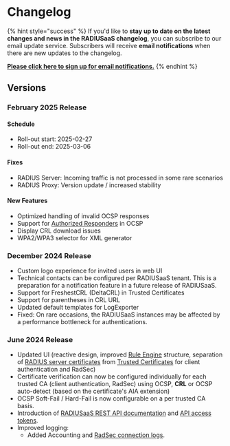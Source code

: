 # Changelog

{% hint style="success" %}
If you'd like to **stay up to date on the latest changes and news in the RADIUSaaS changelog**, you can subscribe to our email update service. Subscribers will receive **email notifications** when there are new updates to the changelog.

[**Please click here to sign up for email notifications.**](https://feedback.radiusaas.com)
{% endhint %}

## Versions

### February 2025 Release

#### Schedule

* Roll-out start: 2025-02-27
* Roll-out end: 2025-03-06

#### Fixes

* RADIUS Server: Incoming traffic is not processed in some rare scenarios
* RADIUS Proxy: Version update / increased stability

#### New Features

* Optimized handling of invalid OCSP responses
* Support for [Authorized Responders](https://docs.scepman.com/advanced-configuration/application-settings/ocsp#appconfig-ocsp-useauthorizedresponder) in OCSP
* Display CRL download issues
* WPA2/WPA3 selector for XML generator

### December 2024 Release

* Custom logo experience for invited users in web UI
* Technical contacts can be configured per RADIUSaaS tenant. This is a preparation for a notification feature in a future release of RADIUSaaS.
* Support for FreshestCRL (DeltaCRL) in Trusted Certificates
* Support for parentheses in CRL URL
* Updated default templates for LogExporter
* Fixed: On rare occasions, the RADIUSaaS instances may be affected by a performance bottleneck for authentications.

### June 2024 Release

* Updated UI (reactive design, improved [Rule Engine](../admin-portal/settings/rules/) structure, separation of [RADIUS server certificates](../admin-portal/settings/settings-server.md#server-certificates) from [Trusted Certificates](../admin-portal/settings/trusted-roots.md) for client authentication and RadSec)
* Certificate verification can now be configured individually for each trusted CA (client authentication, RadSec) using OCSP, **CRL** or OCSP auto-detect (based on the certificate's AIA extension)
* OCSP Soft-Fail / Hard-Fail is now configurable on a per trusted CA basis.
* Introduction of [RADIUSaaS REST API documentation](rest-api.md) and [API access tokens](../admin-portal/settings/permissions.md#access-tokens).
* Improved logging:&#x20;
  * Added Accounting and [RadSec connection logs](../admin-portal/insights/log.md#log-types).
